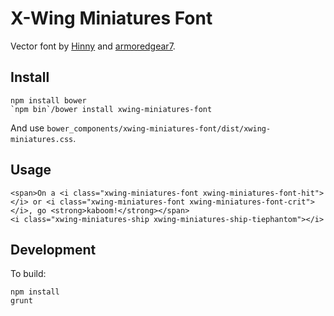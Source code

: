 X-Wing Miniatures Font
======================

Vector font by [Hinny](https://github.com/Hinny) and [armoredgear7](https://github.com/armoredgear7).

Install
-------

    npm install bower
    `npm bin`/bower install xwing-miniatures-font

And use `bower_components/xwing-miniatures-font/dist/xwing-miniatures.css`.

Usage
-----

    <span>On a <i class="xwing-miniatures-font xwing-miniatures-font-hit"></i> or <i class="xwing-miniatures-font xwing-miniatures-font-crit"></i>, go <strong>kaboom!</strong></span>
    <i class="xwing-miniatures-ship xwing-miniatures-ship-tiephantom"></i>

Development
-----------

To build:

    npm install
    grunt
